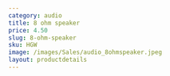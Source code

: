 ```yaml
---
category: audio
title: 8 ohm speaker
price: 4.50
slug: 8-ohm-speaker
sku: HGW
image: /images/Sales/audio_8ohmspeaker.jpeg
layout: productdetails
---
```

